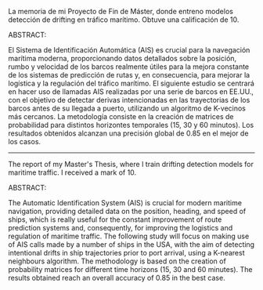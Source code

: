 La memoria de mi Proyecto de Fin de Máster, donde entreno modelos detección de drifting en tráfico marítimo. Obtuve una calificación de 10.

ABSTRACT:

El Sistema de Identificación Automática (AIS) es crucial para la navegación
marítima moderna, proporcionando datos detallados sobre la posición, rumbo
y velocidad de los barcos realmente útiles para la mejora constante de los
sistemas de predicción de rutas y, en consecuencia, para mejorar la logística y
la regulación del tráfico marítimo. El siguiente estudio se centrará en hacer uso
de llamadas AIS realizadas por una serie de barcos en EE.UU., con el objetivo
de detectar derivas intencionadas en las trayectorias de los barcos antes de
su llegada a puerto, utilizando un algoritmo de K-vecinos más cercanos. La
metodología consiste en la creación de matrices de probabilidad para distintos
horizontes temporales (15, 30 y 60 minutos). Los resultados obtenidos alcanzan
una precisión global de 0.85 en el mejor de los casos.

----------------------------------------------------------------------------------------------

The report of my Master's Thesis, where I train drifting detection models for maritime traffic. I received a mark of 10.

ABSTRACT:

The Automatic Identification System (AIS) is crucial for modern maritime
navigation, providing detailed data on the position, heading, and speed of ships,
which is really useful for the constant improvement of route prediction systems
and, consequently, for improving the logistics and regulation of maritime traffic.
The following study will focus on making use of AIS calls made by a number of
ships in the USA, with the aim of detecting intentional drifts in ship trajectories
prior to port arrival, using a K-nearest neighbours algorithm. The methodology
is based on the creation of probability matrices for different time horizons (15,
30 and 60 minutes). The results obtained reach an overall accuracy of 0.85 in
the best case.

